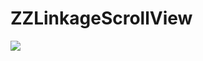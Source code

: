 # ZZLinkageScrollView
![](https://github.com/Zhang0503/ZZLinkageScrollView/blob/master/ZZLinkageScrollView/Resource/ZZLinkageScrollView.gif)
